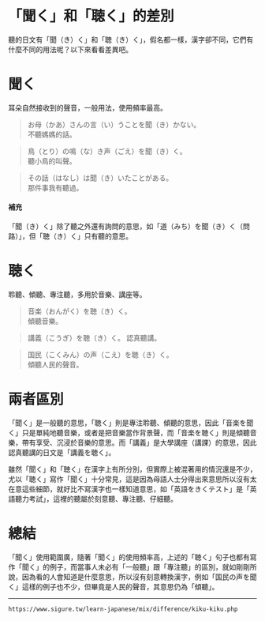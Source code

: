 # 「聞く」和「聴く」的差別
聽的日文有「聞（き）く」和「聴（き）く」，假名都一樣，漢字卻不同，它們有什麼不同的用法呢？以下來看看差異吧。

# 聞く

耳朵自然接收到的聲音，一般用法，使用頻率最高。
>お母（かあ）さんの言（い）うことを聞（き）かない。  
不聽媽媽的話。

>鳥（とり）の鳴（な）き声（ごえ）を聞（き）く。  
聽小鳥的叫聲。

>その話（はなし）は聞（き）いたことがある。  
那件事我有聽過。

#### 補充  
「聞（き）く」除了聽之外還有詢問的意思，如「道（みち）を聞（き）く（問路）」，但「聴（き）く」只有聽的意思。

# 聴く

聆聽、傾聽、專注聽，多用於音樂、講座等。

>音楽（おんがく）を聴（き）く。  
傾聽音樂。

>講義（こうぎ）を聴（き）く。
認真聽講。

>国民（こくみん）の声（こえ）を聴（き）く。  
傾聽人民的聲音。

# 兩者區別

「聞く」是一般聽的意思，「聴く」則是專注聆聽、傾聽的意思，因此「音楽を聞く」只是單純地聽音樂，或者是把音樂當作背景聲，而「音楽を聴く」則是傾聽音樂，帶有享受、沉浸於音樂的意思。而「講義」是大學講座（講課）的意思，因此認真聽講的日文是「講義を聴く」。

雖然「聞く」和「聴く」在漢字上有所分別，但實際上被混著用的情況還是不少，尤以「聴く」寫作「聞く」十分常見，這是因為母語人士分得出來意思所以沒有太在意這些細節，就好比不寫漢字也一樣知道意思，如「英語をきくテスト」是「英語聽力考試」，這裡的聽屬於刻意聽、專注聽、仔細聽。

# 總結

「聞く」使用範圍廣，隨著「聞く」的使用頻率高，上述的「聴く」句子也都有寫作「聞く」的例子，而當事人未必有「一般聽」跟「專注聽」的區別，就如剛剛所說，因為看的人會知道是什麼意思，所以沒有刻意轉換漢字，例如「国民の声を聞く」這樣的例子也不少，但畢竟是人民的聲音，其意思仍為「傾聽」。

---
`https://www.sigure.tw/learn-japanese/mix/difference/kiku-kiku.php`